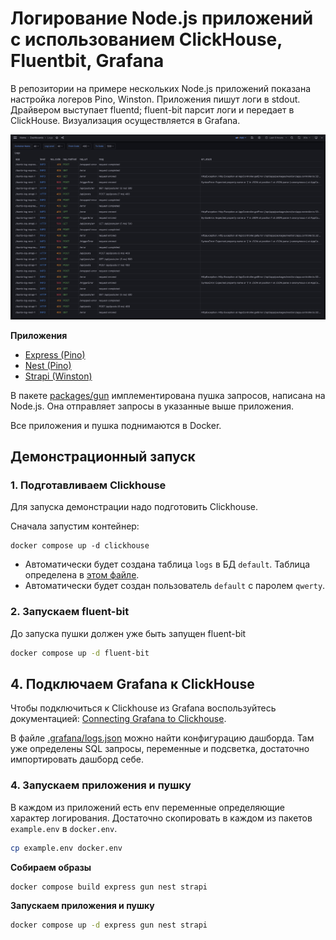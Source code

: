 # Логирование Node.js приложений с использованием ClickHouse, Fluentbit, Grafana

В репозитории на примере нескольких Node.js приложений показана настройка
логеров Pino, Winston. Приложения пишут логи в stdout. Драйвером выступает
fluentd; fluent-bit парсит логи и передает в ClickHouse. Визуализация
осуществляется в Grafana.

![](./docs/logs.png)

**Приложения**

- [Express (Pino)](./packages/express)
- [Nest (Pino)](./packages/nest)
- [Strapi (Winston)](./packages/strapi)

В пакете [packages/gun](./packages/gun) имплементирована пушка запросов,
написана на Node.js. Она отправляет запросы в указанные выше приложения.

Все приложения и пушка поднимаются в Docker.

## Демонстрационный запуск

### 1. Подготавливаем Clickhouse

Для запуска демонстрации надо подготовить Clickhouse.

Сначала запустим контейнер:

```shell
docker compose up -d clickhouse
```

- Автоматически будет создана таблица `logs` в БД `default`. Таблица определена
  в [этом
  файле](./clickhouse/config/docker-entrypoint-initdb.d/create-logs-table.sql).
- Автоматически будет создан пользователь `default` с паролем `qwerty`.

### 2. Запускаем fluent-bit

До запуска пушки должен уже быть запущен fluent-bit

```sh
docker compose up -d fluent-bit
```

## 4. Подключаем Grafana к ClickHouse

Чтобы подключиться к Clickhouse из Grafana воспользуйтесь документацией:
[Connecting Grafana to
Clickhouse](https://clickhouse.com/docs/en/integrations/grafana#4-build-a-dashboard).

В файле [.grafana/logs.json](./.grafana/logs.json) можно найти конфигурацию
дашборда. Там уже определены SQL запросы, переменные и подсветка, достаточно
импортировать дашборд себе.

### 4. Запускаем приложения и пушку

В каждом из приложений есть env переменные определяющие характер логирования.
Достаточно скопировать в каждом из пакетов `example.env` в `docker.env`.

```sh
cp example.env docker.env
```

**Собираем образы**

```sh
docker compose build express gun nest strapi
```

**Запускаем приложения и пушку**

```sh
docker compose up -d express gun nest strapi
```
